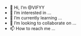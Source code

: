 - 👋 Hi, I’m @VIFYY
- 👀 I’m interested in ...
- 🌱 I’m currently learning ...
- 💞️ I’m looking to collaborate on ...
- 📫 How to reach me ...

<!---
VIFYY/VIFYY is a ✨ special ✨ repository because its `README.md` (this file) appears on your GitHub profile.
You can click the Preview link to take a look at your changes.
--->
